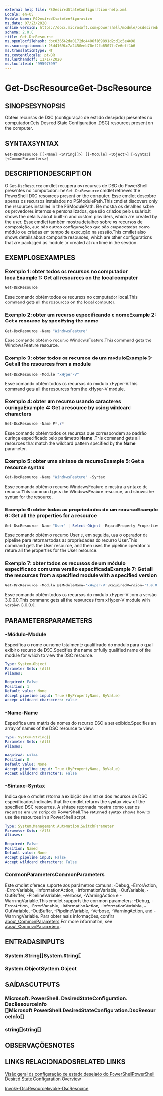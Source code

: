 ```yaml
---
external help file: PSDesiredStateConfiguration-help.xml
Locale: en-US
Module Name: PSDesiredStateConfiguration
ms.date: 07/23/2020
online version: https://docs.microsoft.com/powershell/module/psdesiredstateconfiguration/get-dscresource?view=powershell-7.2&WT.mc_id=ps-gethelp
schema: 2.0.0
title: Get-DscResource
ms.openlocfilehash: dbc036562da0172dc4406f169891d2cd1c5e4098
ms.sourcegitcommit: 95d41698c7a2450eeb70ef2fb6507fe7e6eff3b6
ms.translationtype: MT
ms.contentlocale: pt-BR
ms.lasthandoff: 11/17/2020
ms.locfileid: "99597399"
---
```

# <span data-ttu-id="65afd-102">Get-DscResource</span><span class="sxs-lookup"><span data-stu-id="65afd-102">Get-DscResource</span></span>

## <span data-ttu-id="65afd-103">SINOPSE</span><span class="sxs-lookup"><span data-stu-id="65afd-103">SYNOPSIS</span></span>
<span data-ttu-id="65afd-104">Obtém recursos de DSC (configuração de estado desejado) presentes no computador.</span><span class="sxs-lookup"><span data-stu-id="65afd-104">Gets Desired State Configuration (DSC) resources present on the computer.</span></span>

## <span data-ttu-id="65afd-105">SYNTAX</span><span class="sxs-lookup"><span data-stu-id="65afd-105">SYNTAX</span></span>

```
Get-DscResource [[-Name] <String[]>] [[-Module] <Object>] [-Syntax] [<CommonParameters>]
```

## <span data-ttu-id="65afd-106">DESCRIPTION</span><span class="sxs-lookup"><span data-stu-id="65afd-106">DESCRIPTION</span></span>

<span data-ttu-id="65afd-107">O `Get-DscResource` cmdlet recupera os recursos de DSC do PowerShell presentes no computador.</span><span class="sxs-lookup"><span data-stu-id="65afd-107">The `Get-DscResource` cmdlet retrieves the PowerShell DSC resources present on the computer.</span></span> <span data-ttu-id="65afd-108">Esse cmdlet descobre apenas os recursos instalados no PSModulePath.</span><span class="sxs-lookup"><span data-stu-id="65afd-108">This cmdlet discovers only the resources installed in the PSModulePath.</span></span> <span data-ttu-id="65afd-109">Ele mostra os detalhes sobre os provedores internos e personalizados, que são criados pelo usuário.</span><span class="sxs-lookup"><span data-stu-id="65afd-109">It shows the details about built-in and custom providers, which are created by the user.</span></span> <span data-ttu-id="65afd-110">Esse cmdlet também mostra detalhes sobre os recursos de composição, que são outras configurações que são empacotadas como módulo ou criadas em tempo de execução na sessão.</span><span class="sxs-lookup"><span data-stu-id="65afd-110">This cmdlet also shows details about composite resources, which are other configurations that are packaged as module or created at run time in the session.</span></span>

## <span data-ttu-id="65afd-111">EXEMPLOS</span><span class="sxs-lookup"><span data-stu-id="65afd-111">EXAMPLES</span></span>

### <span data-ttu-id="65afd-112">Exemplo 1: obter todos os recursos no computador local</span><span class="sxs-lookup"><span data-stu-id="65afd-112">Example 1: Get all resources on the local computer</span></span>

```powershell
Get-DscResource
```

<span data-ttu-id="65afd-113">Esse comando obtém todos os recursos no computador local.</span><span class="sxs-lookup"><span data-stu-id="65afd-113">This command gets all the resources on the local computer.</span></span>

### <span data-ttu-id="65afd-114">Exemplo 2: obter um recurso especificando o nome</span><span class="sxs-lookup"><span data-stu-id="65afd-114">Example 2: Get a resource by specifying the name</span></span>

```powershell
Get-DscResource -Name "WindowsFeature"
```

<span data-ttu-id="65afd-115">Esse comando obtém o recurso WindowsFeature.</span><span class="sxs-lookup"><span data-stu-id="65afd-115">This command gets the WindowsFeature resource.</span></span>

### <span data-ttu-id="65afd-116">Exemplo 3: obter todos os recursos de um módulo</span><span class="sxs-lookup"><span data-stu-id="65afd-116">Example 3: Get all the resources from a module</span></span>

```powershell
Get-DscResource -Module "xHyper-V"
```

<span data-ttu-id="65afd-117">Esse comando obtém todos os recursos do módulo xHyper-V.</span><span class="sxs-lookup"><span data-stu-id="65afd-117">This command gets all the resources from the xHyper-V module.</span></span>

### <span data-ttu-id="65afd-118">Exemplo 4: obter um recurso usando caracteres curinga</span><span class="sxs-lookup"><span data-stu-id="65afd-118">Example 4: Get a resource by using wildcard characters</span></span>

```powershell
Get-DscResource -Name P*,r*
```

<span data-ttu-id="65afd-119">Esse comando obtém todos os recursos que correspondem ao padrão curinga especificado pelo parâmetro **Name** .</span><span class="sxs-lookup"><span data-stu-id="65afd-119">This command gets all resources that match the wildcard pattern specified by the **Name** parameter.</span></span>

### <span data-ttu-id="65afd-120">Exemplo 5: obter uma sintaxe de recurso</span><span class="sxs-lookup"><span data-stu-id="65afd-120">Example 5: Get a resource syntax</span></span>

```powershell
Get-DscResource -Name "WindowsFeature" -Syntax
```

<span data-ttu-id="65afd-121">Esse comando obtém o recurso WindowsFeature e mostra a sintaxe do recurso.</span><span class="sxs-lookup"><span data-stu-id="65afd-121">This command gets the WindowsFeature resource, and shows the syntax for the resource.</span></span>

### <span data-ttu-id="65afd-122">Exemplo 6: obter todas as propriedades de um recurso</span><span class="sxs-lookup"><span data-stu-id="65afd-122">Example 6: Get all the properties for a resource</span></span>

```powershell
Get-DscResource -Name "User" | Select-Object -ExpandProperty Properties
```

<span data-ttu-id="65afd-123">Esse comando obtém o recurso User e, em seguida, usa o operador de pipeline para retornar todas as propriedades do recurso User.</span><span class="sxs-lookup"><span data-stu-id="65afd-123">This command gets the User resource, and then uses the pipeline operator to return all the properties for the User resource.</span></span>

### <span data-ttu-id="65afd-124">Exemplo 7: obter todos os recursos de um módulo especificado com uma versão especificada</span><span class="sxs-lookup"><span data-stu-id="65afd-124">Example 7: Get all the resources from a specified module with a specified version</span></span>

```powershell
Get-DscResource -Module @{ModuleName='xHyper-V';RequiredVersion='3.0.0.0'}
```

<span data-ttu-id="65afd-125">Esse comando obtém todos os recursos do módulo xHyper-V com a versão 3.0.0.0.</span><span class="sxs-lookup"><span data-stu-id="65afd-125">This command gets all the resources from xHyper-V module with version 3.0.0.0.</span></span>

## <span data-ttu-id="65afd-126">PARAMETERS</span><span class="sxs-lookup"><span data-stu-id="65afd-126">PARAMETERS</span></span>

### <span data-ttu-id="65afd-127">-Módulo</span><span class="sxs-lookup"><span data-stu-id="65afd-127">-Module</span></span>

<span data-ttu-id="65afd-128">Especifica o nome ou nome totalmente qualificado do módulo para o qual exibir o recurso de DSC.</span><span class="sxs-lookup"><span data-stu-id="65afd-128">Specifies the name or fully qualified name of the module for which to view the DSC resource.</span></span>

```yaml
Type: System.Object
Parameter Sets: (All)
Aliases:

Required: False
Position: 1
Default value: None
Accept pipeline input: True (ByPropertyName, ByValue)
Accept wildcard characters: False
```

### <span data-ttu-id="65afd-129">-Name</span><span class="sxs-lookup"><span data-stu-id="65afd-129">-Name</span></span>

<span data-ttu-id="65afd-130">Especifica uma matriz de nomes do recurso DSC a ser exibido.</span><span class="sxs-lookup"><span data-stu-id="65afd-130">Specifies an array of names of the DSC resource to view.</span></span>

```yaml
Type: System.String[]
Parameter Sets: (All)
Aliases:

Required: False
Position: 0
Default value: None
Accept pipeline input: True (ByPropertyName, ByValue)
Accept wildcard characters: False
```

### <span data-ttu-id="65afd-131">-Sintaxe</span><span class="sxs-lookup"><span data-stu-id="65afd-131">-Syntax</span></span>

<span data-ttu-id="65afd-132">Indica que o cmdlet retorna a exibição de sintaxe dos recursos de DSC especificados.</span><span class="sxs-lookup"><span data-stu-id="65afd-132">Indicates that the cmdlet returns the syntax view of the specified DSC resources.</span></span> <span data-ttu-id="65afd-133">A sintaxe retornada mostra como usar os recursos em um script do PowerShell.</span><span class="sxs-lookup"><span data-stu-id="65afd-133">The returned syntax shows how to use the resources in a PowerShell script.</span></span>

```yaml
Type: System.Management.Automation.SwitchParameter
Parameter Sets: (All)
Aliases:

Required: False
Position: Named
Default value: None
Accept pipeline input: False
Accept wildcard characters: False
```

### <span data-ttu-id="65afd-134">CommonParameters</span><span class="sxs-lookup"><span data-stu-id="65afd-134">CommonParameters</span></span>

<span data-ttu-id="65afd-135">Este cmdlet oferece suporte aos parâmetros comuns: -Debug, -ErrorAction, -ErrorVariable, -InformationAction, -InformationVariable, -OutVariable, -OutBuffer, -PipelineVariable, -Verbose, -WarningAction e -WarningVariable.</span><span class="sxs-lookup"><span data-stu-id="65afd-135">This cmdlet supports the common parameters: -Debug, -ErrorAction, -ErrorVariable, -InformationAction, -InformationVariable, -OutVariable, -OutBuffer, -PipelineVariable, -Verbose, -WarningAction, and -WarningVariable.</span></span> <span data-ttu-id="65afd-136">Para obter mais informações, confira [about_CommonParameters](https://go.microsoft.com/fwlink/?LinkID=113216).</span><span class="sxs-lookup"><span data-stu-id="65afd-136">For more information, see [about_CommonParameters](https://go.microsoft.com/fwlink/?LinkID=113216).</span></span>

## <span data-ttu-id="65afd-137">ENTRADAS</span><span class="sxs-lookup"><span data-stu-id="65afd-137">INPUTS</span></span>

### <span data-ttu-id="65afd-138">System.String[]</span><span class="sxs-lookup"><span data-stu-id="65afd-138">System.String[]</span></span>

### <span data-ttu-id="65afd-139">System.Object</span><span class="sxs-lookup"><span data-stu-id="65afd-139">System.Object</span></span>

## <span data-ttu-id="65afd-140">SAÍDAS</span><span class="sxs-lookup"><span data-stu-id="65afd-140">OUTPUTS</span></span>

### <span data-ttu-id="65afd-141">Microsoft. PowerShell. DesiredStateConfiguration. DscResourceInfo []</span><span class="sxs-lookup"><span data-stu-id="65afd-141">Microsoft.PowerShell.DesiredStateConfiguration.DscResourceInfo[]</span></span>

### <span data-ttu-id="65afd-142">string[]</span><span class="sxs-lookup"><span data-stu-id="65afd-142">string[]</span></span>

## <span data-ttu-id="65afd-143">OBSERVAÇÕES</span><span class="sxs-lookup"><span data-stu-id="65afd-143">NOTES</span></span>

## <span data-ttu-id="65afd-144">LINKS RELACIONADOS</span><span class="sxs-lookup"><span data-stu-id="65afd-144">RELATED LINKS</span></span>

[<span data-ttu-id="65afd-145">Visão geral da configuração de estado desejado do PowerShell</span><span class="sxs-lookup"><span data-stu-id="65afd-145">PowerShell Desired State Configuration Overview</span></span>](/powershell/scripting/dsc/overview/overview)

[<span data-ttu-id="65afd-146">Invoke-DscResource</span><span class="sxs-lookup"><span data-stu-id="65afd-146">Invoke-DscResource</span></span>](/powershell/module/PSDesiredStateConfiguration/Invoke-DscResource)

